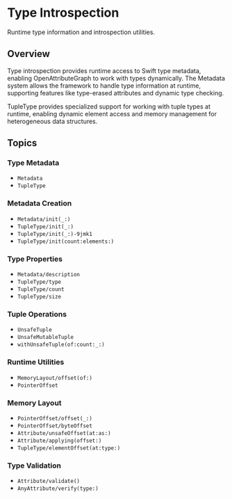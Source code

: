 # Type Introspection

Runtime type information and introspection utilities.

## Overview

Type introspection provides runtime access to Swift type metadata, enabling OpenAttributeGraph to work with types dynamically. The Metadata system allows the framework to handle type information at runtime, supporting features like type-erased attributes and dynamic type checking.

TupleType provides specialized support for working with tuple types at runtime, enabling dynamic element access and memory management for heterogeneous data structures.

## Topics

### Type Metadata

- ``Metadata``
- ``TupleType``

### Metadata Creation

- ``Metadata/init(_:)``
- ``TupleType/init(_:)``
- ``TupleType/init(_:)-9jmk1``
- ``TupleType/init(count:elements:)``

### Type Properties

- ``Metadata/description``
- ``TupleType/type``
- ``TupleType/count``
- ``TupleType/size``

### Tuple Operations

- ``UnsafeTuple``
- ``UnsafeMutableTuple``
- ``withUnsafeTuple(of:count:_:)``

### Runtime Utilities

- ``MemoryLayout/offset(of:)``
- ``PointerOffset``

### Memory Layout

- ``PointerOffset/offset(_:)``
- ``PointerOffset/byteOffset``
- ``Attribute/unsafeOffset(at:as:)``
- ``Attribute/applying(offset:)``
- ``TupleType/elementOffset(at:type:)``

### Type Validation

- ``Attribute/validate()``
- ``AnyAttribute/verify(type:)``
